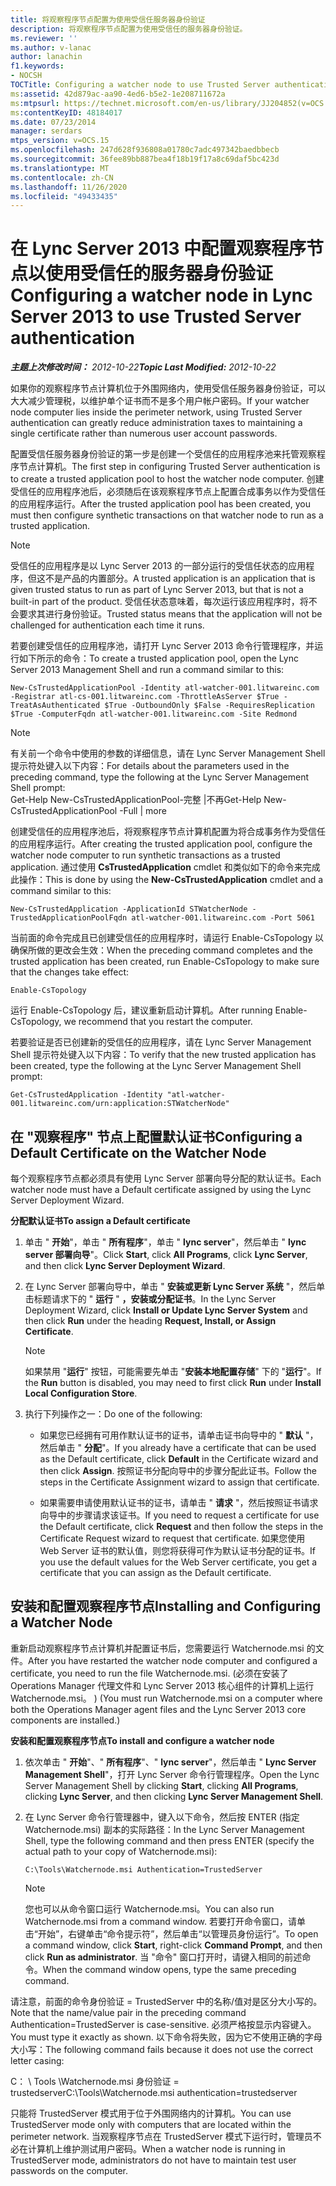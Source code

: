 ```yaml
---
title: 将观察程序节点配置为使用受信任服务器身份验证
description: 将观察程序节点配置为使用受信任的服务器身份验证。
ms.reviewer: ''
ms.author: v-lanac
author: lanachin
f1.keywords:
- NOCSH
TOCTitle: Configuring a watcher node to use Trusted Server authentication
ms:assetid: 42d879ac-aa90-4ed6-b5e2-1e208711672a
ms:mtpsurl: https://technet.microsoft.com/en-us/library/JJ204852(v=OCS.15)
ms:contentKeyID: 48184017
ms.date: 07/23/2014
manager: serdars
mtps_version: v=OCS.15
ms.openlocfilehash: 247d628f936808a01780c7adc497342baedbbecb
ms.sourcegitcommit: 36fee89bb887bea4f18b19f17a8c69daf5bc423d
ms.translationtype: MT
ms.contentlocale: zh-CN
ms.lasthandoff: 11/26/2020
ms.locfileid: "49433435"
---
```

# <a name="configuring-a-watcher-node-in-lync-server-2013-to-use-trusted-server-authentication"></a><span data-ttu-id="35e8c-103">在 Lync Server 2013 中配置观察程序节点以使用受信任的服务器身份验证</span><span class="sxs-lookup"><span data-stu-id="35e8c-103">Configuring a watcher node in Lync Server 2013 to use Trusted Server authentication</span></span>

<div data-xmlns="http://www.w3.org/1999/xhtml">

<div class="topic" data-xmlns="http://www.w3.org/1999/xhtml" data-msxsl="urn:schemas-microsoft-com:xslt" data-cs="https://msdn.microsoft.com/">

<div data-asp="https://msdn2.microsoft.com/asp">



</div>

<div id="mainSection">

<div id="mainBody"><span data-ttu-id="35e8c-104">

<span> </span></span><span class="sxs-lookup"><span data-stu-id="35e8c-104">

<span> </span></span></span>

<span data-ttu-id="35e8c-105">_**主题上次修改时间：** 2012-10-22_</span><span class="sxs-lookup"><span data-stu-id="35e8c-105">_**Topic Last Modified:** 2012-10-22_</span></span>

<span data-ttu-id="35e8c-106">如果你的观察程序节点计算机位于外围网络内，使用受信任服务器身份验证，可以大大减少管理税，以维护单个证书而不是多个用户帐户密码。</span><span class="sxs-lookup"><span data-stu-id="35e8c-106">If your watcher node computer lies inside the perimeter network, using Trusted Server authentication can greatly reduce administration taxes to maintaining a single certificate rather than numerous user account passwords.</span></span>

<span data-ttu-id="35e8c-107">配置受信任服务器身份验证的第一步是创建一个受信任的应用程序池来托管观察程序节点计算机。</span><span class="sxs-lookup"><span data-stu-id="35e8c-107">The first step in configuring Trusted Server authentication is to create a trusted application pool to host the watcher node computer.</span></span> <span data-ttu-id="35e8c-108">创建受信任的应用程序池后，必须随后在该观察程序节点上配置合成事务以作为受信任的应用程序运行。</span><span class="sxs-lookup"><span data-stu-id="35e8c-108">After the trusted application pool has been created, you must then configure synthetic transactions on that watcher node to run as a trusted application.</span></span>

<div>


> [!NOTE]
> <span data-ttu-id="35e8c-109">受信任的应用程序是以 Lync Server 2013 的一部分运行的受信任状态的应用程序，但这不是产品的内置部分。</span><span class="sxs-lookup"><span data-stu-id="35e8c-109">A trusted application is an application that is given trusted status to run as part of Lync Server 2013, but that is not a built-in part of the product.</span></span> <span data-ttu-id="35e8c-110">受信任状态意味着，每次运行该应用程序时，将不会要求其进行身份验证。</span><span class="sxs-lookup"><span data-stu-id="35e8c-110">Trusted status means that the application will not be challenged for authentication each time it runs.</span></span>



</div>

<span data-ttu-id="35e8c-111">若要创建受信任的应用程序池，请打开 Lync Server 2013 命令行管理程序，并运行如下所示的命令：</span><span class="sxs-lookup"><span data-stu-id="35e8c-111">To create a trusted application pool, open the Lync Server 2013 Management Shell and run a command similar to this:</span></span>

    New-CsTrustedApplicationPool -Identity atl-watcher-001.litwareinc.com -Registrar atl-cs-001.litwareinc.com -ThrottleAsServer $True -TreatAsAuthenticated $True -OutboundOnly $False -RequiresReplication $True -ComputerFqdn atl-watcher-001.litwareinc.com -Site Redmond

<div>


> [!NOTE]
> <span data-ttu-id="35e8c-112">有关前一个命令中使用的参数的详细信息，请在 Lync Server Management Shell 提示符处键入以下内容：</span><span class="sxs-lookup"><span data-stu-id="35e8c-112">For details about the parameters used in the preceding command, type the following at the Lync Server Management Shell prompt:</span></span><BR><span data-ttu-id="35e8c-113">Get-Help New-CsTrustedApplicationPool-完整 |不再</span><span class="sxs-lookup"><span data-stu-id="35e8c-113">Get-Help New-CsTrustedApplicationPool -Full | more</span></span>



</div>

<span data-ttu-id="35e8c-114">创建受信任的应用程序池后，将观察程序节点计算机配置为将合成事务作为受信任的应用程序运行。</span><span class="sxs-lookup"><span data-stu-id="35e8c-114">After creating the trusted application pool, configure the watcher node computer to run synthetic transactions as a trusted application.</span></span> <span data-ttu-id="35e8c-115">通过使用 **CsTrustedApplication** cmdlet 和类似如下的命令来完成此操作：</span><span class="sxs-lookup"><span data-stu-id="35e8c-115">This is done by using the **New-CsTrustedApplication** cmdlet and a command similar to this:</span></span>

    New-CsTrustedApplication -ApplicationId STWatcherNode -TrustedApplicationPoolFqdn atl-watcher-001.litwareinc.com -Port 5061

<span data-ttu-id="35e8c-116">当前面的命令完成且已创建受信任的应用程序时，请运行 Enable-CsTopology 以确保所做的更改会生效：</span><span class="sxs-lookup"><span data-stu-id="35e8c-116">When the preceding command completes and the trusted application has been created, run Enable-CsTopology to make sure that the changes take effect:</span></span>

    Enable-CsTopology

<span data-ttu-id="35e8c-117">运行 Enable-CsTopology 后，建议重新启动计算机。</span><span class="sxs-lookup"><span data-stu-id="35e8c-117">After running Enable-CsTopology, we recommend that you restart the computer.</span></span>

<span data-ttu-id="35e8c-118">若要验证是否已创建新的受信任的应用程序，请在 Lync Server Management Shell 提示符处键入以下内容：</span><span class="sxs-lookup"><span data-stu-id="35e8c-118">To verify that the new trusted application has been created, type the following at the Lync Server Management Shell prompt:</span></span>

    Get-CsTrustedApplication -Identity "atl-watcher-001.litwareinc.com/urn:application:STWatcherNode"

<div>

## <a name="configuring-a-default-certificate-on-the-watcher-node"></a><span data-ttu-id="35e8c-119">在 "观察程序" 节点上配置默认证书</span><span class="sxs-lookup"><span data-stu-id="35e8c-119">Configuring a Default Certificate on the Watcher Node</span></span>

<span data-ttu-id="35e8c-120">每个观察程序节点都必须具有使用 Lync Server 部署向导分配的默认证书。</span><span class="sxs-lookup"><span data-stu-id="35e8c-120">Each watcher node must have a Default certificate assigned by using the Lync Server Deployment Wizard.</span></span>

<span data-ttu-id="35e8c-121">**分配默认证书**</span><span class="sxs-lookup"><span data-stu-id="35e8c-121">**To assign a Default certificate**</span></span>

1.  <span data-ttu-id="35e8c-122">单击 " **开始**"，单击 " **所有程序**"，单击 " **lync server**"，然后单击 " **lync server 部署向导**"。</span><span class="sxs-lookup"><span data-stu-id="35e8c-122">Click **Start**, click **All Programs**, click **Lync Server**, and then click **Lync Server Deployment Wizard**.</span></span>

2.  <span data-ttu-id="35e8c-123">在 Lync Server 部署向导中，单击 " **安装或更新 Lync Server 系统** "，然后单击标题请求下的 " **运行** " **，安装或分配证书**。</span><span class="sxs-lookup"><span data-stu-id="35e8c-123">In the Lync Server Deployment Wizard, click **Install or Update Lync Server System** and then click **Run** under the heading **Request, Install, or Assign Certificate**.</span></span>
    
    <div>
    

    > [!NOTE]
    > <span data-ttu-id="35e8c-124">如果禁用 "<STRONG>运行</STRONG>" 按钮，可能需要先单击 "<STRONG>安装本地配置存储</STRONG>" 下的 "<STRONG>运行</STRONG>"。</span><span class="sxs-lookup"><span data-stu-id="35e8c-124">If the <STRONG>Run</STRONG> button is disabled, you may need to first click <STRONG>Run</STRONG> under <STRONG>Install Local Configuration Store</STRONG>.</span></span>

    
    </div>

3.  <span data-ttu-id="35e8c-125">执行下列操作之一：</span><span class="sxs-lookup"><span data-stu-id="35e8c-125">Do one of the following:</span></span>
    
      - <span data-ttu-id="35e8c-126">如果您已经拥有可用作默认证书的证书，请单击证书向导中的 " **默认** "，然后单击 " **分配**"。</span><span class="sxs-lookup"><span data-stu-id="35e8c-126">If you already have a certificate that can be used as the Default certificate, click **Default** in the Certificate wizard and then click **Assign**.</span></span> <span data-ttu-id="35e8c-127">按照证书分配向导中的步骤分配此证书。</span><span class="sxs-lookup"><span data-stu-id="35e8c-127">Follow the steps in the Certificate Assignment wizard to assign that certificate.</span></span>
    
      - <span data-ttu-id="35e8c-128">如果需要申请使用默认证书的证书，请单击 " **请求** "，然后按照证书请求向导中的步骤请求该证书。</span><span class="sxs-lookup"><span data-stu-id="35e8c-128">If you need to request a certificate for use the Default certificate, click **Request** and then follow the steps in the Certificate Request wizard to request that certificate.</span></span> <span data-ttu-id="35e8c-129">如果您使用 Web Server 证书的默认值，则您将获得可作为默认证书分配的证书。</span><span class="sxs-lookup"><span data-stu-id="35e8c-129">If you use the default values for the Web Server certificate, you get a certificate that you can assign as the Default certificate.</span></span>

</div>

<div>

## <a name="installing-and-configuring-a-watcher-node"></a><span data-ttu-id="35e8c-130">安装和配置观察程序节点</span><span class="sxs-lookup"><span data-stu-id="35e8c-130">Installing and Configuring a Watcher Node</span></span>

<span data-ttu-id="35e8c-131">重新启动观察程序节点计算机并配置证书后，您需要运行 Watchernode.msi 的文件。</span><span class="sxs-lookup"><span data-stu-id="35e8c-131">After you have restarted the watcher node computer and configured a certificate, you need to run the file Watchernode.msi.</span></span> <span data-ttu-id="35e8c-132"> (必须在安装了 Operations Manager 代理文件和 Lync Server 2013 核心组件的计算机上运行 Watchernode.msi。 ) </span><span class="sxs-lookup"><span data-stu-id="35e8c-132">(You must run Watchernode.msi on a computer where both the Operations Manager agent files and the Lync Server 2013 core components are installed.)</span></span>

<span data-ttu-id="35e8c-133">**安装和配置观察程序节点**</span><span class="sxs-lookup"><span data-stu-id="35e8c-133">**To install and configure a watcher node**</span></span>

1.  <span data-ttu-id="35e8c-134">依次单击 " **开始**"、" **所有程序**"、" **lync server**"，然后单击 " **Lync Server Management Shell**"，打开 Lync Server 命令行管理程序。</span><span class="sxs-lookup"><span data-stu-id="35e8c-134">Open the Lync Server Management Shell by clicking **Start**, clicking **All Programs**, clicking **Lync Server**, and then clicking **Lync Server Management Shell**.</span></span>

2.  <span data-ttu-id="35e8c-135">在 Lync Server 命令行管理器中，键入以下命令，然后按 ENTER (指定 Watchernode.msi) 副本的实际路径：</span><span class="sxs-lookup"><span data-stu-id="35e8c-135">In the Lync Server Management Shell, type the following command and then press ENTER (specify the actual path to your copy of Watchernode.msi):</span></span>
    
        C:\Tools\Watchernode.msi Authentication=TrustedServer
    
    <div>
    

    > [!NOTE]
    > <span data-ttu-id="35e8c-136">您也可以从命令窗口运行 Watchernode.msi。</span><span class="sxs-lookup"><span data-stu-id="35e8c-136">You can also run Watchernode.msi from a command window.</span></span> <span data-ttu-id="35e8c-137">若要打开命令窗口，请单击“开始”<STRONG></STRONG>，右键单击“命令提示符”<STRONG></STRONG>，然后单击“以管理员身份运行”<STRONG></STRONG>。</span><span class="sxs-lookup"><span data-stu-id="35e8c-137">To open a command window, click <STRONG>Start</STRONG>, right-click <STRONG>Command Prompt</STRONG>, and then click <STRONG>Run as administrator</STRONG>.</span></span> <span data-ttu-id="35e8c-138">当 "命令" 窗口打开时，请键入相同的前述命令。</span><span class="sxs-lookup"><span data-stu-id="35e8c-138">When the command window opens, type the same preceding command.</span></span>

    
    </div>

<span data-ttu-id="35e8c-139">请注意，前面的命令身份验证 = TrustedServer 中的名称/值对是区分大小写的。</span><span class="sxs-lookup"><span data-stu-id="35e8c-139">Note that the name/value pair in the preceding command Authentication=TrustedServer is case-sensitive.</span></span> <span data-ttu-id="35e8c-140">必须严格按显示内容键入。</span><span class="sxs-lookup"><span data-stu-id="35e8c-140">You must type it exactly as shown.</span></span> <span data-ttu-id="35e8c-141">以下命令将失败，因为它不使用正确的字母大小写：</span><span class="sxs-lookup"><span data-stu-id="35e8c-141">The following command fails because it does not use the correct letter casing:</span></span>

<span data-ttu-id="35e8c-142">C： \\ Tools \\Watchernode.msi 身份验证 = trustedserver</span><span class="sxs-lookup"><span data-stu-id="35e8c-142">C:\\Tools\\Watchernode.msi authentication=trustedserver</span></span>

<span data-ttu-id="35e8c-143">只能将 TrustedServer 模式用于位于外围网络内的计算机。</span><span class="sxs-lookup"><span data-stu-id="35e8c-143">You can use TrustedServer mode only with computers that are located within the perimeter network.</span></span> <span data-ttu-id="35e8c-144">当观察程序节点在 TrustedServer 模式下运行时，管理员不必在计算机上维护测试用户密码。</span><span class="sxs-lookup"><span data-stu-id="35e8c-144">When a watcher node is running in TrustedServer mode, administrators do not have to maintain test user passwords on the computer.</span></span>

<span data-ttu-id="35e8c-145"></div>

</div>

<span> </span>

</div>

</div>

</span><span class="sxs-lookup"><span data-stu-id="35e8c-145"></div>

</div>

<span> </span>

</div>

</div>

</span></span></div>

